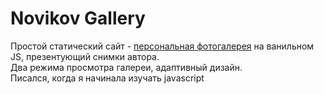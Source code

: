 # Novikov Gallery
Простой статический сайт - <a href="https://lanaelf.github.io/NovikovGallery/" target="_blank">персональная фотогалерея</a> на ванильном JS, презентующий снимки автора. 
<br>Два режима просмотра галереи, адаптивный дизайн. 
<br>Писался, когда я начинала изучать javascript
